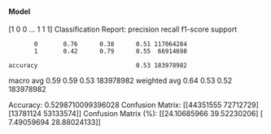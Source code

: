 #### Model
[1 0 0 ... 1 1 1]
Classification Report:
              precision    recall  f1-score   support

           0       0.76      0.38      0.51 117064284
           1       0.42      0.79      0.55  66914698

    accuracy                           0.53 183978982
   macro avg       0.59      0.59      0.53 183978982
weighted avg       0.64      0.53      0.52 183978982

Accuracy: 0.5298710099396028
Confusion Matrix:
[[44351555 72712729]
 [13781124 53133574]]
Confusion Matrix (%):
[[24.10685966 39.52230206]
 [ 7.49059694 28.88024133]]
